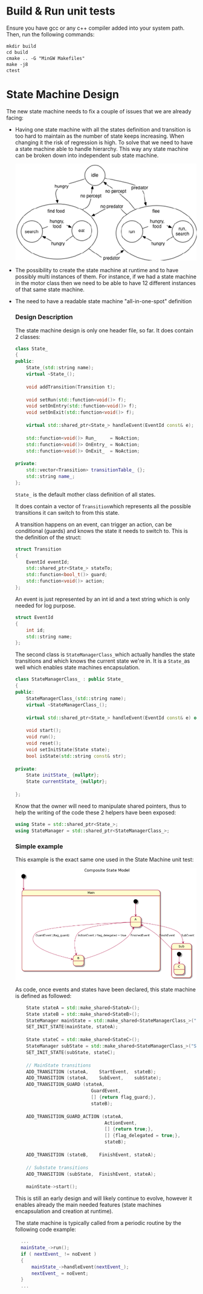 # Build & Run unit tests

Ensure you have gcc or any c++ compiler added into your system path. Then, run the following commands:

```
mkdir build
cd build
cmake .. -G "MinGW Makefiles"
make -j8
ctest
```

# State Machine Design

The new state machine needs to fix a couple of issues that we are already facing:

- Having one state machine with all the states definition and transition is too hard to maintain as the number of state keeps increasing. When changing it the risk of regression is high. To solve that we need to have a state machine able to handle hierarchy. This way any state machine can be broken down into independent sub state machine.

  <img src="Hierarchical-finite-state-machine-representation-of-the-scavenger-agent-Self-transitions.png" alt="Hierarchical-finite-state-machine" style="zoom:67%;" />




- The possibility to create the state machine at runtime and to have possibly multi instances of them. For instance, if we had a state machine in the motor class then we need to be able to have 12 different instances of that same state machine.

- The need to have a readable state machine "all-in-one-spot" definition

  ### Design Description

  The state machine design is only one header file, so far. It does contain 2 classes:

  ```c++
  class State_
  {
  public:
      State_(std::string name);
      virtual ~State_();
  
      void addTransition(Transition t);
      
      void setRun(std::function<void()> f);
      void setOnEntry(std::function<void()> f);
      void setOnExit(std::function<void()> f);
      
      virtual std::shared_ptr<State_> handleEvent(EventId const& e);
      
      std::function<void()> Run_     = NoAction;
      std::function<void()> OnEntry_ = NoAction;
      std::function<void()> OnExit_  = NoAction;
  
  private:
      std::vector<Transition> transitionTable_ {};
      std::string name_;
  };
  ```

  `State_` is the default mother class definition of all states.

  It does contain a vector of `Transition`which represents all the possible transitions it can switch to from this state.

  A transition happens on an event, can trigger an action, can be conditional (guards) and knows the state it needs to switch to. This is the definition of the struct:

  ```c++
  struct Transition
  {
      EventId eventId;
      std::shared_ptr<State_> stateTo;
      std::function<bool_t()> guard;
      std::function<void()> action;
  };
  ```

  An event is just represented by an int id and a text string which is only needed for log purpose.

  ```c++
  struct EventId
  {
      int id;
      std::string name;
  };
  ```

  The second class is `StateManagerClass_`which actually handles the state transitions and which knows the current state we're in. It is a `State_`as well which enables state machines encapsulation.

  ```c++
  class StateManagerClass_ : public State_
  {
  public:
      StateManagerClass_(std::string name);
      virtual ~StateManagerClass_();
  
      virtual std::shared_ptr<State_> handleEvent(EventId const& e) override;
      
      void start();
      void run();
      void reset();
      void setInitState(State state);
      bool isState(std::string const& str);
  
  private:
      State initState_ {nullptr};
      State currentState_ {nullptr};
  
  };
  ```

  Know that the owner will need to manipulate shared pointers, thus to help the writing of the code these 2 helpers have been exposed:

  ```c++
  using State = std::shared_ptr<State_>;
  using StateManager = std::shared_ptr<StateManagerClass_>;
  ```

  ### Simple example

  This example is the exact same one used in the State Machine unit test:

  ![Simple Example](simple_example.png)

  

  As code, once events and states have been declared, this state machine is defined as followed:

  ```c++
      State stateA = std::make_shared<StateA>();
      State stateB = std::make_shared<StateB>();
      StateManager mainState = std::make_shared<StateManagerClass_>("Main");
      SET_INIT_STATE(mainState, stateA);
  
      State stateC = std::make_shared<StateC>();
      StateManager subState = std::make_shared<StateManagerClass_>("Sub");
      SET_INIT_STATE(subState, stateC);
  
      // MainState transitions
      ADD_TRANSITION (stateA,    StartEvent,  stateB);
      ADD_TRANSITION (stateA,    SubEvent,    subState);
      ADD_TRANSITION_GUARD (stateA,
                              GuardEvent,
                              [] {return flag_guard;},
                              stateB);
  
      ADD_TRANSITION_GUARD_ACTION (stateA,
                                   ActionEvent,
                                   [] {return true;},
                                   [] {flag_delegated = true;},
                                   stateB);
  
      ADD_TRANSITION (stateB,    FinishEvent, stateA);
  
      // Substate transitions
      ADD_TRANSITION (subState,  FinishEvent, stateA);
  
      mainState->start();
  ```

  This is still an early design and will likely continue to evolve, however it enables already the main needed  features  (state machines encapsulation and creation at runtime).
  
  The state machine is typically called from a periodic routine by the following code example: 

  ```c++
  	...
    mainState_->run();
    if ( nextEvent_ != noEvent )
    {
        mainState_->handleEvent(nextEvent_);
        nextEvent_ = noEvent;
    }
    ...
  ```

